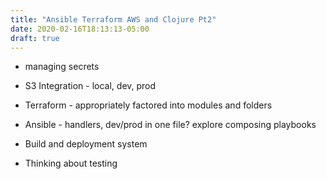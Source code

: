 ```yaml
---
title: "Ansible Terraform AWS and Clojure Pt2"
date: 2020-02-16T18:13:13-05:00
draft: true
---
```


* managing secrets

* S3 Integration - local, dev, prod

* Terraform - appropriately factored into modules and folders

* Ansible - handlers, dev/prod in one file? explore composing playbooks

* Build and deployment system

* Thinking about testing

